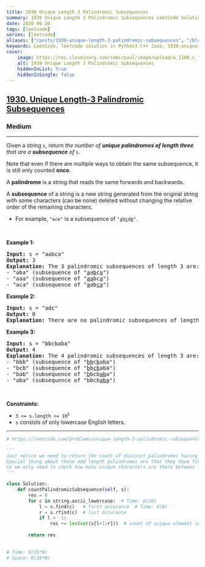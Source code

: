 ```yaml
---
title: 1930 Unique Length 3 Palindromic Subsequences
summary: 1930 Unique Length 3 Palindromic Subsequences LeetCode Solution Explained
date: 2020-06-20
tags: [leetcode]
series: [leetcode]
aliases: ["/posts/1930-unique-length-3-palindromic-subsequences", "/blog/posts/1930-unique-length-3-palindromic-subsequences", "/1930-unique-length-3-palindromic-subsequences"]
keywords: LeetCode, leetcode solution in Python3 C++ Java, 1930-unique-length-3-palindromic-subsequences solution
cover:
    image: https://res.cloudinary.com/samirpaul/image/upload/w_1100,c_fit,co_rgb:FFFFFF,l_text:Arial_70_bold:1930 Unique Length 3 Palindromic Subsequences/problem-solving.webp
    alt: 1930 Unique Length 3 Palindromic Subsequences
    hiddenInList: true
    hiddenInSingle: false
---
```



<h2><a href="https://leetcode.com/problems/unique-length-3-palindromic-subsequences/">1930. Unique Length-3 Palindromic Subsequences</a></h2><h3>Medium</h3><hr><div><p>Given a string <code>s</code>, return <em>the number of <strong>unique palindromes of length three</strong> that are a <strong>subsequence</strong> of </em><code>s</code>.</p>

<p>Note that even if there are multiple ways to obtain the same subsequence, it is still only counted <strong>once</strong>.</p>

<p>A <strong>palindrome</strong> is a string that reads the same forwards and backwards.</p>

<p>A <strong>subsequence</strong> of a string is a new string generated from the original string with some characters (can be none) deleted without changing the relative order of the remaining characters.</p>

<ul>
	<li>For example, <code>"ace"</code> is a subsequence of <code>"<u>a</u>b<u>c</u>d<u>e</u>"</code>.</li>
</ul>

<p>&nbsp;</p>
<p><strong class="example">Example 1:</strong></p>

<pre><strong>Input:</strong> s = "aabca"
<strong>Output:</strong> 3
<strong>Explanation:</strong> The 3 palindromic subsequences of length 3 are:
- "aba" (subsequence of "<u>a</u>a<u>b</u>c<u>a</u>")
- "aaa" (subsequence of "<u>aa</u>bc<u>a</u>")
- "aca" (subsequence of "<u>a</u>ab<u>ca</u>")
</pre>

<p><strong class="example">Example 2:</strong></p>

<pre><strong>Input:</strong> s = "adc"
<strong>Output:</strong> 0
<strong>Explanation:</strong> There are no palindromic subsequences of length 3 in "adc".
</pre>

<p><strong class="example">Example 3:</strong></p>

<pre><strong>Input:</strong> s = "bbcbaba"
<strong>Output:</strong> 4
<strong>Explanation:</strong> The 4 palindromic subsequences of length 3 are:
- "bbb" (subsequence of "<u>bb</u>c<u>b</u>aba")
- "bcb" (subsequence of "<u>b</u>b<u>cb</u>aba")
- "bab" (subsequence of "<u>b</u>bcb<u>ab</u>a")
- "aba" (subsequence of "bbcb<u>aba</u>")
</pre>

<p>&nbsp;</p>
<p><strong>Constraints:</strong></p>

<ul>
	<li><code>3 &lt;= s.length &lt;= 10<sup>5</sup></code></li>
	<li><code>s</code> consists of only lowercase English letters.</li>
</ul>
</div>

---




```python
# https://leetcode.com/problems/unique-length-3-palindromic-subsequences/

'''
Just notice we need to return the count of distinct palindromes having length 3(point to be noticed).
Special thing about these odd length palindromes are that they have first and last character same 
so we only need to check how many unique characters are there between first and last character(this can be done using set)
'''

class Solution:
    def countPalindromicSubsequence(self, s):
        res = 0
        for c in string.ascii_lowercase:  # Time: O(26)
            l = s.find(c)   # first occurance  # Time: O(N)
            r = s.rfind(c)  # last occurance
            if l > -1:
                res += len(set(s[l+1:r]))  # count of unique element in middle
        
        return res
      
      
# Time: O(26*N)
# Space: O(26*N)


```
